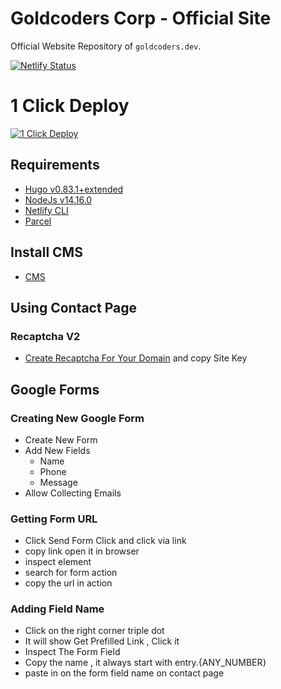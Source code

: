# Goldcoders Corp - Official Site

Official Website Repository of `goldcoders.dev`.

[![Netlify Status](https://api.netlify.com/api/v1/badges/17758869-2b98-4ae6-87f3-6206ac5d8578/deploy-status)](https://app.netlify.com/sites/goldcoders/deploys)


# 1 Click Deploy

[![1 Click Deploy](https://vercel.com/button)](https://app.netlify.com/start/deploy?repository=https://github.com/goldcoders/site&stack=cms)


## Requirements

-   [Hugo v0.83.1+extended](https://gohugo.io/getting-started/installing/)
-   [NodeJs v14.16.0](https://nodejs.org/en/download/)
-   [Netlify CLI](https://cli.netlify.com)
-   [Parcel](https://parceljs.org/getting_started.html)

## Install CMS

-   [CMS](https://github.com/goldcoders/hugofy)


## Using Contact Page
### Recaptcha V2
- [Create Recaptcha For Your Domain](https://www.google.com/recaptcha/admin/create) and copy Site Key

## Google Forms

### Creating New Google Form
- Create New Form
- Add New Fields
  - Name
  - Phone
  - Message
- Allow Collecting Emails

### Getting Form URL
- Click Send Form Click and click via link
- copy link open it in browser
- inspect element
- search for form action
- copy the url in action

### Adding Field Name
- Click on the right corner triple dot
- It will show Get Prefilled Link , Click it
- Inspect The Form Field
- Copy the name , it always start with entry.{ANY_NUMBER}
- paste in on the form field name on contact page
